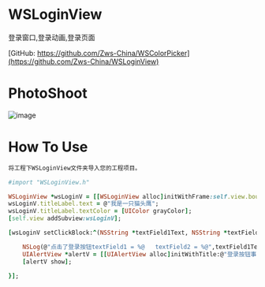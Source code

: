 # WSLoginView
登录窗口,登录动画,登录页面

[GitHub: https://github.com/Zws-China/WSColorPicker](https://github.com/Zws-China/WSLoginView)  


# PhotoShoot
![image](https://github.com/Zws-China/.../blob/master/WSLoginView.gif)


# How To Use

```ruby
将工程下WSLoginView文件夹导入您的工程项目。

#import "WSLoginView.h"

WSLoginView *wsLoginV = [[WSLoginView alloc]initWithFrame:self.view.bounds];
wsLoginV.titleLabel.text = @"我是一只猫头鹰";
wsLoginV.titleLabel.textColor = [UIColor grayColor];
[self.view addSubview:wsLoginV];

[wsLoginV setClickBlock:^(NSString *textField1Text, NSString *textField2Text) {

    NSLog(@"点击了登录按钮textField1 = %@   textField2 = %@",textField1Text,textField2Text);
    UIAlertView *alertV = [[UIAlertView alloc]initWithTitle:@"登录按钮事件" message:[NSString stringWithFormat:@"账号：%@\n密码：%@",textField1Text,textField2Text] delegate:nil cancelButtonTitle:@"确定" otherButtonTitles:nil, nil];
    [alertV show];

}];


```